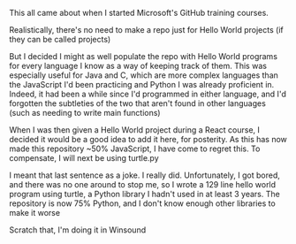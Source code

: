 This all came about when I started Microsoft's GitHub training courses.

Realistically, there's no need to make a repo just for Hello World projects (if they can be called projects)

But I decided I might as well populate the repo with Hello World programs for every language I know as a way of keeping track of them. This was especially useful for Java and C, which are more complex languages
than the JavaScript I'd been practicing and Python I was already proficient in. Indeed, it had been a while since I'd programmed in either language, and I'd forgotten the subtleties of the two that aren't found
in other languages (such as needing to write main functions)

When I was then given a Hello World project during a React course, I decided it would be a good idea to add it here, for posterity. As this has now made this repository ~50% JavaScript, I have come to regret this. To compensate, I will next be using turtle.py

I meant that last sentence as a joke. I really did. Unfortunately, I got bored, and there was no one around to stop me, so I wrote a 129 line hello world program using turtle, a Python library I hadn't used in at least 3 years. The repository is now 75% Python, and I don't know enough other libraries to make it worse

Scratch that, I'm doing it in Winsound
